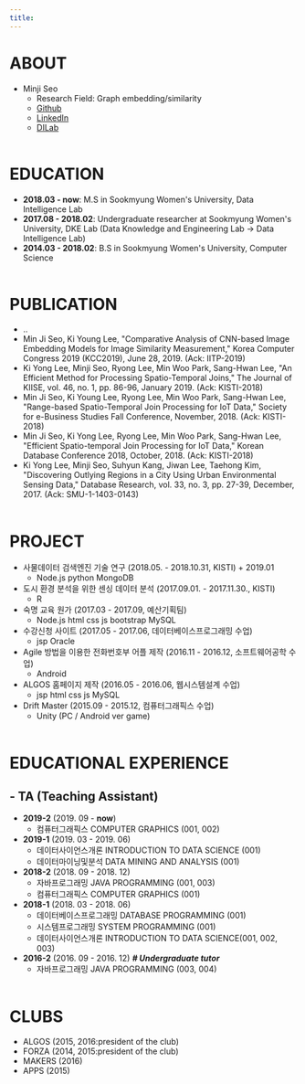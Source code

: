 ```yaml
---
title:
---
```

# ABOUT
- Minji Seo
	- Research Field: Graph embedding/similarity
	- [Github](https://github.com/minkky/)
	- [LinkedIn](https://www.linkedin.com/in/minkky/)
	- [DILab](http://cs.sookmyung.ac.kr/~kylee/dilab/)
<br><br>

# EDUCATION
- <b>2018.03 - now</b>: M.S in Sookmyung Women's University, Data Intelligence Lab
- <b>2017.08 - 2018.02</b>: Undergraduate researcher at Sookmyung Women's University, DKE Lab
    (Data Knowledge and Engineering Lab -> Data Intelligence Lab)
- <b>2014.03 - 2018.02</b>: B.S in Sookmyung Women's University, Computer Science
<br><br>

# PUBLICATION
- ..
- Min Ji Seo, Ki Young Lee, "Comparative Analysis of CNN-based Image Embedding Models for
Image Similarity Measurement," Korea Computer Congress 2019 (KCC2019), June 28, 2019. (Ack: IITP-2019)
- Ki Yong Lee, Minji Seo, Ryong Lee, Min Woo Park, Sang-Hwan Lee, "An Efficient Method for Processing Spatio-Temporal Joins," The Journal of KIISE, vol. 46, no. 1, pp. 86-96, January 2019. (Ack: KISTI-2018)
- Min Ji Seo, Ki Young Lee, Ryong Lee, Min Woo Park, Sang-Hwan Lee, "Range-based Spatio-Temporal Join Processing for IoT Data," Society for e-Business Studies Fall Conference, November, 2018. (Ack: KISTI-2018)
- Min Ji Seo, Ki Yong Lee, Ryong Lee, Min Woo Park, Sang-Hwan Lee, "Efficient Spatio-temporal Join Processing for IoT Data," Korean Database Conference 2018, October, 2018. (Ack: KISTI-2018)
- Ki Yong Lee, Minji Seo, Suhyun Kang, Jiwan Lee, Taehong Kim, "Discovering Outlying Regions in a City Using Urban Environmental Sensing Data," Database Research, vol. 33, no. 3, pp. 27-39, December, 2017. (Ack: SMU-1-1403-0143)
<br><br>

# PROJECT
- 사물데이터 검색엔진 기술 연구 (2018.05. - 2018.10.31, KISTI) + 2019.01
	- Node.js  python  MongoDB
- 도시 환경 분석을 위한 센싱 데이터 분석 (2017.09.01. - 2017.11.30., KISTI)
	- R
- 숙명 교육 원가 (2017.03 - 2017.09, 예산기획팀)
	- Node.js  html  css  js  bootstrap  MySQL
- 수강신청 사이트 (2017.05 - 2017.06, 데이터베이스프로그래밍 수업)
	- jsp  Oracle
- Agile 방법을 이용한 전화번호부 어플 제작 (2016.11 - 2016.12, 소프트웨어공학 수업)
	- Android
- ALGOS 홈페이지 제작 (2016.05 - 2016.06, 웹시스템설계 수업)
	- jsp  html  css  js  MySQL
- Drift Master (2015.09 - 2015.12, 컴퓨터그래픽스 수업)
	- Unity (PC / Android ver game)
<br><br>

# EDUCATIONAL EXPERIENCE
## - TA (Teaching Assistant)
- <b>2019-2</b> (2019. 09 - <b>now</b>)
	- 컴퓨터그래픽스 COMPUTER GRAPHICS (001, 002)
- <b>2019-1</b> (2019. 03 - 2019. 06)
	- 데이터사이언스개론 INTRODUCTION TO DATA SCIENCE (001)
	- 데이터마이닝및분석 DATA MINING AND ANALYSIS (001)
- <b>2018-2</b> (2018. 09 - 2018. 12)
	- 자바프로그래밍 JAVA PROGRAMMING (001, 003)
	- 컴퓨터그래픽스 COMPUTER GRAPHICS (001)
- <b>2018-1</b> (2018. 03 - 2018. 06)
	- 데이터베이스프로그래밍 DATABASE PROGRAMMING (001) 
	- 시스템프로그래밍 SYSTEM PROGRAMMING (001) 
	- 데이터사이언스개론 INTRODUCTION TO DATA SCIENCE(001, 002, 003)
- <b>2016-2</b> (2016. 09 - 2016. 12) <b>*_# Undergraduate tutor_*</b>
	- 자바프로그래밍 JAVA PROGRAMMING (003, 004)
<br><br>

# CLUBS
- ALGOS (2015, 2016:president of the club)
- FORZA (2014, 2015:president of the club)
- MAKERS (2016)
- APPS (2015)
